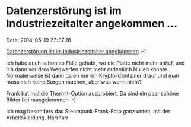 Datenzerstörung ist im Industriezeitalter angekommen \...
=========================================================

Date: 2014-05-19 23:37:18

[Datenzerstörung ist im Industriezeitalter
angekommen](http://frank.geekheim.de/?p=2423) :-)

Ich habe auch schon so Fälle gehabt, wo die Platte nicht mehr anlief,
und ich dann vor dem Wegwerfen nicht mehr ordentlich Nullen konnte.
Normalerweise ist dann da eh nur ein Krypto-Container drauf und man muss
sich keine Sorgen machen, aber was wenn nicht?

Frank hat mal die Thermit-Option ausprobiert. Da sind ein paar schöne
Bilder bei rausgekommen :-)

Ich mag besonders das Steampunk-Frank-Foto ganz unten, mit der
Arbeitskleidung. Harrharr

